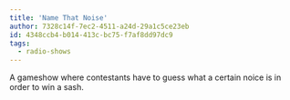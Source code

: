 ```yaml
---
title: 'Name That Noise'
author: 7328c14f-7ec2-4511-a24d-29a1c5ce23eb
id: 4348ccb4-b014-413c-bc75-f7af8dd97dc9
tags:
  - radio-shows
---
```

A gameshow where contestants have to guess what a certain noice is in order to win a sash.
